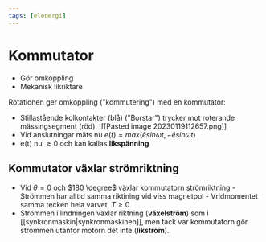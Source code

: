 ```yaml
---
tags: [elenergi]
---
```

# Kommutator
- Gör omkoppling
- Mekanisk likriktare

Rotationen ger omkoppling ("kommutering") med en kommutator:
- Stillastående kolkontakter (blå) ("Borstar") trycker mot roterande mässingsegment (röd).
![[Pasted image 20230119112657.png]]
- Vid anslutningar mäts nu $e(t) = max (\hat{e}sin \omega t, - \hat{e}sin \omega t)$
- e(t) nu $\geq 0$ och kan kallas **likspänning**

## Kommutator växlar strömriktning
- Vid $\theta = 0$ och $180 \degree$ växlar kommutatorn strömriktning
		- Strömmen har alltid samma riktining vid viss magnetpol
		- Vridmomentet samma tecken hela varvet, $T \geq 0$
- Strömmen i lindningen växlar riktning (**växelström**) som i [[synkronmaskin|synkronmaskinen]], men tack var kommutatorn gör strömmen utanför motorn det inte (**likström**).